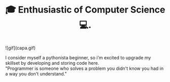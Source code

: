 <h1 align = "center" >🎓 Enthusiastic of Computer Science 💻.</h1><br>
      ![gif](capa.gif)
      <p>I consider myself a pythonista beginner, so i'm excited to upgrade my skillset by developing and storing code here.<br>
      "Programmer is someone who solves a problem you didn't know you had in a way you don't understand."
